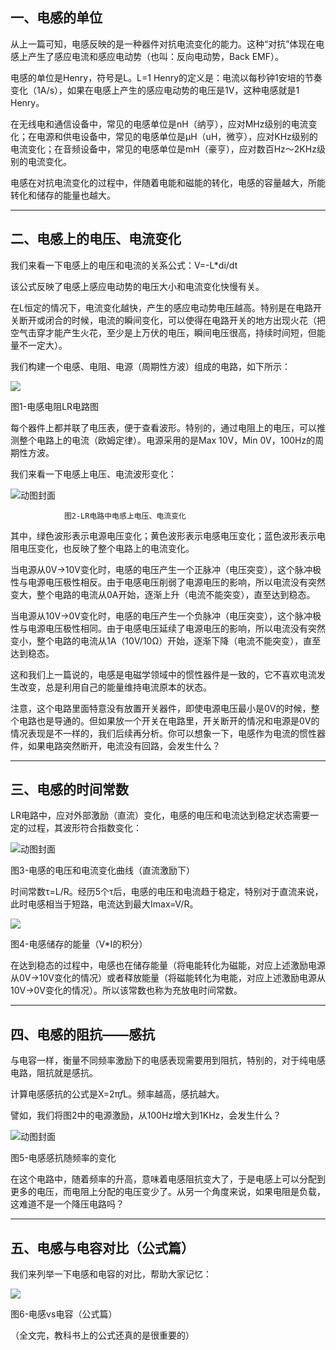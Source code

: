 ## 一、电感的单位

从上一篇可知，电感反映的是一种器件对抗电流变化的能力。这种“对抗”体现在电感上产生了感应电流和感应电动势（也叫：反向电动势，Back EMF）。

电感的单位是Henry，符号是L。L=1 Henry的定义是：电流以每秒钟1安培的节奏变化（1A/s），如果在电感上产生的感应电动势的电压是1V，这种电感就是1 Henry。

在无线电和通信设备中，常见的电感单位是nH（纳亨），应对MHz级别的电流变化；在电源和供电设备中，常见的电感单位是μH（uH，微亨），应对KHz级别的电流变化；在音频设备中，常见的电感单位是mH（豪亨），应对数百Hz～2KHz级别的电流变化。

电感在对抗电流变化的过程中，伴随着电能和磁能的转化，电感的容量越大，所能转化和储存的能量也越大。

---

## 二、电感上的电压、电流变化

我们来看一下电感上的电压和电流的关系公式：V=-L*di/dt

该公式反映了电感上感应电动势的电压大小和电流变化快慢有关。

在L恒定的情况下，电流变化越快，产生的感应电动势电压越高。特别是在电路开关断开或闭合的时候，电流的瞬间变化，可以使得在电路开关的地方出现火花（把空气击穿才能产生火花，至少是上万伏的电压，瞬间电压很高，持续时间短，但能量不一定大）。

我们构建一个电感、电阻、电源（周期性方波）组成的电路，如下所示：

![](https://picx.zhimg.com/80/v2-8b54a58522ab802f095e760d8e983969_720w.webp)

图1-电感电阻LR电路图

每个器件上都并联了电压表，便于查看波形。特别的，通过电阻上的电压，可以推测整个电路上的电流（欧姆定律）。电源采用的是Max 10V，Min 0V，100Hz的周期性方波。

我们来看一下电感上电压、电流波形变化：

![动图封面](https://pic3.zhimg.com/v2-87dfac2c1d5ee25bf72bb1fa5cc4089e_b.jpg)

				图2-LR电路中电感上电压、电流变化

其中，绿色波形表示电源电压变化；黄色波形表示电感电压变化；蓝色波形表示电阻电压变化，也反映了整个电路上的电流变化。

当电源从0V->10V变化时，电感的电压产生一个正脉冲（电压突变），这个脉冲极性与电源电压极性相反。由于电感电压削弱了电源电压的影响，所以电流没有突然变大，整个电路的电流从0A开始，逐渐上升（电流不能突变），直至达到稳态。

当电源从10V->0V变化时，电感的电压产生一个负脉冲（电压突变），这个脉冲极性与电源电压极性相同。由于电感电压延续了电源电压的影响，所以电流没有突然变小，整个电路的电流从1A（10V/10Ω）开始，逐渐下降（电流不能突变），直至达到稳态。

这和我们上一篇说的，电感是电磁学领域中的惯性器件是一致的，它不喜欢电流发生改变，总是利用自己的能量维持电流原本的状态。

注意，这个电路里面特意没有放置开关器件，即使电源电压最小是0V的时候，整个电路也是导通的。但如果放一个开关在电路里，开关断开的情况和电源是0V的情况表现是不一样的，我们后续再分析。你可以想象一下，电感作为电流的惯性器件，如果电路突然断开，电流没有回路，会发生什么？

---

## 三、电感的时间常数

LR电路中，应对外部激励（直流）变化，电感的电压和电流达到稳定状态需要一定的过程，其波形符合指数变化：

![动图封面](https://pic4.zhimg.com/v2-1f922bccd7112efb5dbc97d02f69c2a9_b.jpg)

图3-电感的电压和电流变化曲线（直流激励下）

时间常数τ=L/R。经历5个τ后，电感的电压和电流趋于稳定，特别对于直流来说，此时电感相当于短路，电流达到最大Imax=V/R。

![](https://pic1.zhimg.com/80/v2-37ffb6107e174ad2b080ac23c55360fc_720w.webp)

图4-电感储存的能量（V*I的积分）

在达到稳态的过程中，电感也在储存能量（将电能转化为磁能，对应上述激励电源从0V->10V变化的情况）或者释放能量（将磁能转化为电能，对应上述激励电源从10V->0V变化的情况）。所以该常数也称为充放电时间常数。

---

## 四、电感的阻抗——感抗

与电容一样，衡量不同频率激励下的电感表现需要用到阻抗，特别的，对于纯电感电路，阻抗就是感抗。

计算电感感抗的公式是X=2π*f*L。频率越高，感抗越大。

譬如，我们将图2中的电源激励，从100Hz增大到1KHz，会发生什么？

![动图封面](https://pic3.zhimg.com/v2-f67b0025a2c696a7dcc959c1e415a46a_b.jpg)

图5-电感感抗随频率的变化

在这个电路中，随着频率的升高，意味着电感阻抗变大了，于是电感上可以分配到更多的电压，而电阻上分配的电压变少了。从另一个角度来说，如果电阻是负载，这难道不是一个降压电路吗？

---

## 五、电感与电容对比（公式篇）

我们来列举一下电感和电容的对比，帮助大家记忆：

![](https://pic4.zhimg.com/80/v2-969f0dcda6dfb4ccda3dc55f6d3ab10b_720w.webp)

图6-电感vs电容（公式篇）

  

（全文完，教科书上的公式还真的是很重要的）